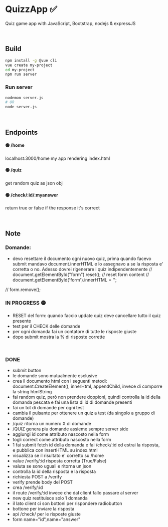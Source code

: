 # QuizzApp ✅ 
Quiz game app with JavaScript, Bootstrap, nodejs & expressJS

<br>

## Build
```bash
npm install -g @vue cli
vue create my-project
cd my-project
npm run server
```
### Run server
```bash
nodemon server.js
# OR
node server.js
```
<br>

## Endpoints

#### 🟢 **/home**
localhost:3000/home my app rendering index.html

#### 🟢 **/quiz**
get random quiz as json obj

#### 🟢 **/check/:id/:myanswer**
return true or false if the response it's correct

<br>

## Note
### Domande:

- devo resettare il documento ogni nuovo quiz, prima quando facevo submit mandavo document.innerHTML e lo assegnavo 
a se la risposta e' corretta o no. Adesso dovrei rigenerare i quiz indipendentemente
// document.getElementById("form").reset(); // reset form content
// document.getElementById('form').innerHTML = '';

// form.remove();


### IN PROGRESS 🟡
- RESET del form:  quando faccio update quiz deve cancellare tutto il quiz presente
- test per il CHECK delle domande
- per ogni domanda fai un contatore di tutte le risposte giuste
- dopo submit mostra la % di risposte corrette

<br>


### DONE

- submit button
- le domande sono mutualmente esclusive
- crea il documento html con i seguenti metodi: document.CreateElement(), innerHtml, appendChild, invece di comporre la string htmlString
- fai random quiz, però non prendere doppioni, quindi controlla la id della domanda pescata e fai una lista di id di domande presenti 
- fai un tot di domande per ogni test
- cambia il pulsante per ottenere un quiz a test (da singolo a gruppo di domande)
- /quiz ritorna un numero X di domande
- /QUIZ genera piu domande assieme sempre server side
- aggiungi id come attributo nascosto nella form
- togli correct come attributo nascosto nella form
- 1 fai submit fetch id della domanda e fai /check/:id ed estrai la risposta, e pubblica con insertHTML su index.html 
- visualizza se il risultato e' corretto su /home
- value /verify/:id risposta corretta (True/False) 
- valuta se sono uguali e ritorna un json
- controlla la id della risposta e la risposta
- richiesta POST a /verify
- verify prende body del POST
- crea /verify/:id
- il route /verify/:id invece che dal client fallo passare al server
- new quiz restituisce solo 1 domanda
- il lato client ci son bottoni per rispondere radiobutton
- bottone per inviare la risposta
- api /check/ per le risposte giuste
- form name="id",name="answer"

<br>

